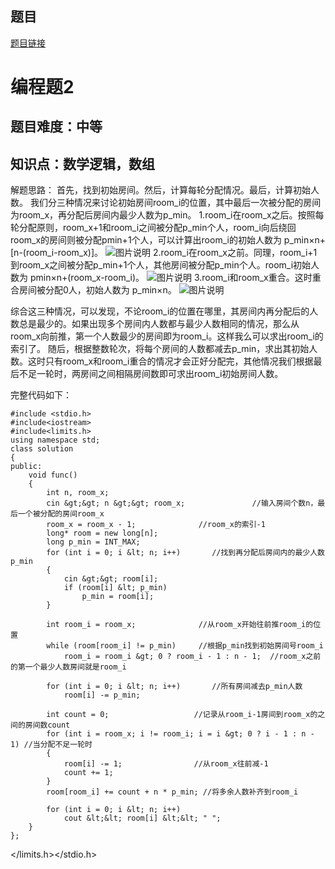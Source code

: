 ## 题目
[题目链接](https://www.nowcoder.com/practice/43068a1013b4417a85c2c2ce8b18159e?tpId=182&tqId=141019&sourceUrl=/exam/oj&channenl=wgithub&fromPut=wgithub)

# 编程题2
## 题目难度：中等
## 知识点：数学逻辑，数组
解题思路：
首先，找到初始房间。然后，计算每轮分配情况。最后，计算初始人数。
我们分三种情况来讨论初始房间room_i的位置，其中最后一次被分配的房间为room_x，再分配后房间内最少人数为p_min。
1.room_i在room_x之后。按照每轮分配原则，room_x+1和room_i之间被分配p_min个人，room_i向后绕回room_x的房间则被分配pmin+1个人，可以计算出room_i的初始人数为 p_min×n+[n-(room_i-room_x)]。
![图片说明](https://uploadfiles.nowcoder.com/images/20200529/735510_1590721430868_E760C9F307EA3C8854CB3087881DC474 ) 
2.room_i在room_x之前。同理，room_i+1到room_x之间被分配p_min+1个人，其他房间被分配p_min个人。room_i初始人数为 pmin×n+(room_x-room_i)。
![图片说明](https://uploadfiles.nowcoder.com/images/20200529/735510_1590721443017_4BE34500025D370F99C7FE1301F9C315 ) 
3.room_i和room_x重合。这时重合房间被分配0人，初始人数为 p_min×n。
![图片说明](https://uploadfiles.nowcoder.com/images/20200529/735510_1590721451725_AAE6E6C716F67E5DAA396A579282B135 ) 


综合这三种情况，可以发现，不论room_i的位置在哪里，其房间内再分配后的人数总是最少的。如果出现多个房间内人数都与最少人数相同的情况，那么从room_x向前推，第一个人数最少的房间即为room_i。这样我么可以求出room_i的索引了。
随后，根据整数轮次，将每个房间的人数都减去p_min，求出其初始人数。这时只有room_x和room_i重合的情况才会正好分配完，其他情况我们根据最后不足一轮时，两房间之间相隔房间数即可求出room_i初始房间人数。

完整代码如下：
```
#include <stdio.h>
#include<iostream>
#include<limits.h>
using namespace std;
class solution
{
public:
    void func() 
    {
        int n, room_x;
        cin &gt;&gt; n &gt;&gt; room_x;               //输入房间个数n，最后一个被分配的房间room_x
        room_x = room_x - 1;              //room_x的索引-1
        long* room = new long[n]; 
        long p_min = INT_MAX;
        for (int i = 0; i &lt; n; i++)       //找到再分配后房间内的最少人数p_min
        {
            cin &gt;&gt; room[i];
            if (room[i] &lt; p_min)
                p_min = room[i];
        }
        
        int room_i = room_x;              //从room_x开始往前推room_i的位置
        while (room[room_i] != p_min)     //根据p_min找到初始房间号room_i
            room_i = room_i &gt; 0 ? room_i - 1 : n - 1;  //room_x之前的第一个最少人数房间就是room_i
        
        for (int i = 0; i &lt; n; i++)       //所有房间减去p_min人数
            room[i] -= p_min;
        
        int count = 0;                   //记录从room_i-1房间到room_x的之间的房间数count
        for (int i = room_x; i != room_i; i = i &gt; 0 ? i - 1 : n - 1) //当分配不足一轮时
        {
            room[i] -= 1;                //从room_x往前减-1
            count += 1;
        }
        room[room_i] += count + n * p_min; //将多余人数补齐到room_i
        
        for (int i = 0; i &lt; n; i++) 
            cout &lt;&lt; room[i] &lt;&lt; " ";
    }
};
```


</limits.h></iostream></stdio.h>